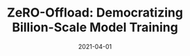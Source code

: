 ---
title: "ZeRO-Offload: Democratizing Billion-Scale Model Training "
collection: publications
date: 2021-04-01
venue: '2021 USENIX Annual Technical Conference (<b>ATC&apos;21</b>)'
paperurl: 'https://www.usenix.org/conference/atc21/presentation/ren-jie'
authors: '<u>Jie Ren</u>, Samyam Rajbhandari, Reza Yazdani Aminabadi, Olatunji Ruwase, Shuangyan Yang, Minjia Zhang, Dong Li and Yuxiong He'
---